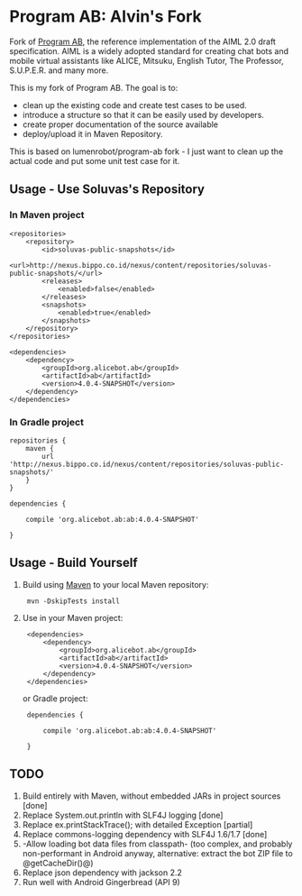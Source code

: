 # Program AB: Alvin's Fork

Fork of [Program AB](http://alicebot.blogspot.co.id/2013/01/program-ab-aiml-20-reference.html), the reference implementation of the AIML 2.0 draft specification. AIML is a widely adopted standard for creating chat bots and mobile virtual assistants like ALICE, Mitsuku, English Tutor, The Professor, S.U.P.E.R. and many more.

This is my fork of Program AB. The goal is to:

- clean up the existing code and create test cases to be used. 
- introduce a structure so that it can be easily used by developers.
- create proper documentation of the source available
- deploy/upload it in Maven Repository.

This is based on lumenrobot/program-ab fork - I just want to clean up the actual code and put some unit test case for it.

## Usage - Use Soluvas's Repository

### In Maven project

    <repositories>
        <repository>
            <id>soluvas-public-snapshots</id>
            <url>http://nexus.bippo.co.id/nexus/content/repositories/soluvas-public-snapshots/</url>
            <releases>
                <enabled>false</enabled>
            </releases>
            <snapshots>
                <enabled>true</enabled>
            </snapshots>
        </repository>
    </repositories>

    <dependencies>
        <dependency>
            <groupId>org.alicebot.ab</groupId>
            <artifactId>ab</artifactId>
            <version>4.0.4-SNAPSHOT</version>
        </dependency>
    </dependencies>

### In Gradle project

    repositories {
        maven {
            url 'http://nexus.bippo.co.id/nexus/content/repositories/soluvas-public-snapshots/'
        }
    }

    dependencies {

        compile 'org.alicebot.ab:ab:4.0.4-SNAPSHOT'

    }

## Usage - Build Yourself

1. Build using [Maven](http://maven.apache.org) to your local Maven repository:

        mvn -DskipTests install

2. Use in your Maven project:

        <dependencies>
            <dependency>
                <groupId>org.alicebot.ab</groupId>
                <artifactId>ab</artifactId>
                <version>4.0.4-SNAPSHOT</version>
            </dependency>
        </dependencies>

    or Gradle project:

        dependencies {

            compile 'org.alicebot.ab:ab:4.0.4-SNAPSHOT'

        }
    
## TODO

1. Build entirely with Maven, without embedded JARs in project sources [done]
2. Replace System.out.println with SLF4J logging [done]
3. Replace ex.printStackTrace(); with detailed Exception [partial]
4. Replace commons-logging dependency with SLF4J 1.6/1.7 [done]
5. -Allow loading bot data files from classpath- (too complex, and probably non-performant in Android anyway, alternative: extract the bot ZIP file to @getCacheDir()@)  
6. Replace json dependency with jackson 2.2
7. Run well with Android Gingerbread (API 9)
